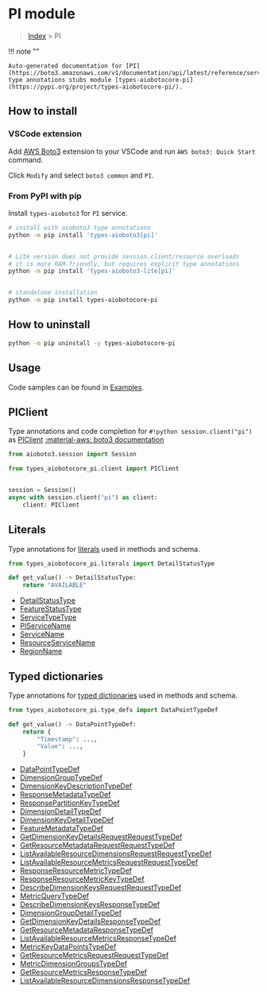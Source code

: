 # PI module

> [Index](../README.md) > PI


!!! note ""

    Auto-generated documentation for [PI](https://boto3.amazonaws.com/v1/documentation/api/latest/reference/services/pi.html#PI)
    type annotations stubs module [types-aiobotocore-pi](https://pypi.org/project/types-aiobotocore-pi/).

## How to install

### VSCode extension

Add [AWS Boto3](https://marketplace.visualstudio.com/items?itemName=Boto3typed.boto3-ide)
extension to your VSCode and run `AWS boto3: Quick Start` command.

Click `Modify` and select `boto3 common` and `PI`.

### From PyPI with pip

Install `types-aioboto3` for `PI` service.

```bash
# install with aioboto3 type annotations
python -m pip install 'types-aioboto3[pi]'


# Lite version does not provide session.client/resource overloads
# it is more RAM-friendly, but requires explicit type annotations
python -m pip install 'types-aioboto3-lite[pi]'


# standalone installation
python -m pip install types-aiobotocore-pi
```



## How to uninstall

```bash
python -m pip uninstall -y types-aiobotocore-pi
```

## Usage

Code samples can be found in [Examples](./usage.md).

## PIClient

Type annotations and code completion for  `#!python session.client("pi")` as [PIClient](./client.md)
[:material-aws: boto3 documentation](https://boto3.amazonaws.com/v1/documentation/api/latest/reference/services/pi.html#PI.Client)

```python title="Usage example"
from aioboto3.session import Session

from types_aiobotocore_pi.client import PIClient


session = Session()
async with session.client("pi") as client:
    client: PIClient
```








## Literals

Type annotations for [literals](./literals.md) used in methods and schema.

```python title="Usage example"
from types_aiobotocore_pi.literals import DetailStatusType

def get_value() -> DetailStatusType:
    return "AVAILABLE"
```

- [DetailStatusType](./literals.md#detailstatustype)
- [FeatureStatusType](./literals.md#featurestatustype)
- [ServiceTypeType](./literals.md#servicetypetype)
- [PIServiceName](./literals.md#piservicename)
- [ServiceName](./literals.md#servicename)
- [ResourceServiceName](./literals.md#resourceservicename)
- [RegionName](./literals.md#regionname)




## Typed dictionaries

Type annotations for [typed dictionaries](./type_defs.md) used in methods and schema.

```python title="Usage example"
from types_aiobotocore_pi.type_defs import DataPointTypeDef

def get_value() -> DataPointTypeDef:
    return {
        "Timestamp": ...,
        "Value": ...,
    }
```

- [DataPointTypeDef](./type_defs.md#datapointtypedef)
- [DimensionGroupTypeDef](./type_defs.md#dimensiongrouptypedef)
- [DimensionKeyDescriptionTypeDef](./type_defs.md#dimensionkeydescriptiontypedef)
- [ResponseMetadataTypeDef](./type_defs.md#responsemetadatatypedef)
- [ResponsePartitionKeyTypeDef](./type_defs.md#responsepartitionkeytypedef)
- [DimensionDetailTypeDef](./type_defs.md#dimensiondetailtypedef)
- [DimensionKeyDetailTypeDef](./type_defs.md#dimensionkeydetailtypedef)
- [FeatureMetadataTypeDef](./type_defs.md#featuremetadatatypedef)
- [GetDimensionKeyDetailsRequestRequestTypeDef](./type_defs.md#getdimensionkeydetailsrequestrequesttypedef)
- [GetResourceMetadataRequestRequestTypeDef](./type_defs.md#getresourcemetadatarequestrequesttypedef)
- [ListAvailableResourceDimensionsRequestRequestTypeDef](./type_defs.md#listavailableresourcedimensionsrequestrequesttypedef)
- [ListAvailableResourceMetricsRequestRequestTypeDef](./type_defs.md#listavailableresourcemetricsrequestrequesttypedef)
- [ResponseResourceMetricTypeDef](./type_defs.md#responseresourcemetrictypedef)
- [ResponseResourceMetricKeyTypeDef](./type_defs.md#responseresourcemetrickeytypedef)
- [DescribeDimensionKeysRequestRequestTypeDef](./type_defs.md#describedimensionkeysrequestrequesttypedef)
- [MetricQueryTypeDef](./type_defs.md#metricquerytypedef)
- [DescribeDimensionKeysResponseTypeDef](./type_defs.md#describedimensionkeysresponsetypedef)
- [DimensionGroupDetailTypeDef](./type_defs.md#dimensiongroupdetailtypedef)
- [GetDimensionKeyDetailsResponseTypeDef](./type_defs.md#getdimensionkeydetailsresponsetypedef)
- [GetResourceMetadataResponseTypeDef](./type_defs.md#getresourcemetadataresponsetypedef)
- [ListAvailableResourceMetricsResponseTypeDef](./type_defs.md#listavailableresourcemetricsresponsetypedef)
- [MetricKeyDataPointsTypeDef](./type_defs.md#metrickeydatapointstypedef)
- [GetResourceMetricsRequestRequestTypeDef](./type_defs.md#getresourcemetricsrequestrequesttypedef)
- [MetricDimensionGroupsTypeDef](./type_defs.md#metricdimensiongroupstypedef)
- [GetResourceMetricsResponseTypeDef](./type_defs.md#getresourcemetricsresponsetypedef)
- [ListAvailableResourceDimensionsResponseTypeDef](./type_defs.md#listavailableresourcedimensionsresponsetypedef)

